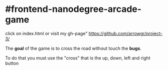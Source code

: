 #frontend-nanodegree-arcade-game
===============================

click on index.html or visit my gh-page" 
https://github.com/arrowgr/project-3/



The **goal** of the game is to cross the road without touch the **bugs**.

To do that you must use the "cross" that is the up, down, left and right button


